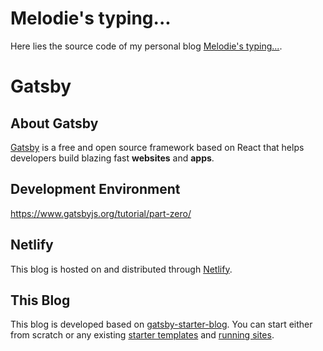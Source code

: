 # Melodie's typing...

Here lies the source code of my personal blog [Melodie's typing...](https://menghanzhang.com/).

# Gatsby

## About Gatsby

[Gatsby](https://www.gatsbyjs.org/) is a free and open source framework based on React that helps developers build blazing fast **websites** and **apps**.

## Development Environment

https://www.gatsbyjs.org/tutorial/part-zero/

## Netlify

This blog is hosted on and distributed through [Netlify](https://www.netlify.com/).

## This Blog

This blog is developed based on [gatsby-starter-blog](https://www.gatsbyjs.org/starters/gatsbyjs/gatsby-starter-blog/). You can start either from scratch or any existing [starter templates](https://www.gatsbyjs.org/starters?v=2) and [running sites](https://www.gatsbyjs.org/showcase/).
